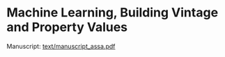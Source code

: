 # Machine Learning, Building Vintage and Property Values

Manuscript: [text/manuscript_assa.pdf](text/manuscript_assa.pdf)
